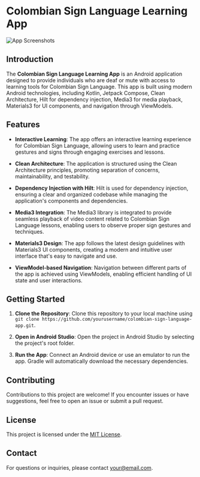 # Colombian Sign Language Learning App

![App Screenshots](screenshots.png)

## Introduction

The **Colombian Sign Language Learning App** is an Android application designed to provide individuals who are deaf or mute with access to learning tools for Colombian Sign Language. This app is built using modern Android technologies, including Kotlin, Jetpack Compose, Clean Architecture, Hilt for dependency injection, Media3 for media playback, Materials3 for UI components, and navigation through ViewModels.

## Features

- **Interactive Learning**: The app offers an interactive learning experience for Colombian Sign Language, allowing users to learn and practice gestures and signs through engaging exercises and lessons.

- **Clean Architecture**: The application is structured using the Clean Architecture principles, promoting separation of concerns, maintainability, and testability.

- **Dependency Injection with Hilt**: Hilt is used for dependency injection, ensuring a clear and organized codebase while managing the application's components and dependencies.

- **Media3 Integration**: The Media3 library is integrated to provide seamless playback of video content related to Colombian Sign Language lessons, enabling users to observe proper sign gestures and techniques.

- **Materials3 Design**: The app follows the latest design guidelines with Materials3 UI components, creating a modern and intuitive user interface that's easy to navigate and use.

- **ViewModel-based Navigation**: Navigation between different parts of the app is achieved using ViewModels, enabling efficient handling of UI state and user interactions.

## Getting Started

1. **Clone the Repository**: Clone this repository to your local machine using `git clone https://github.com/yourusername/colombian-sign-language-app.git`.

2. **Open in Android Studio**: Open the project in Android Studio by selecting the project's root folder.

3. **Run the App**: Connect an Android device or use an emulator to run the app. Gradle will automatically download the necessary dependencies.

## Contributing

Contributions to this project are welcome! If you encounter issues or have suggestions, feel free to open an issue or submit a pull request.

## License

This project is licensed under the [MIT License](LICENSE).

## Contact

For questions or inquiries, please contact [your@email.com](mailto:your@email.com).
